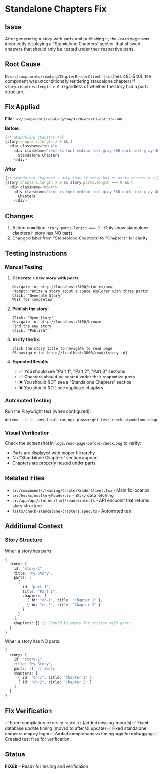 # Standalone Chapters Fix

## Issue

After generating a story with parts and publishing it, the `/read` page was incorrectly displaying a "Standalone Chapters" section that showed chapters that should only be nested under their respective parts.

## Root Cause

In `src/components/reading/ChapterReaderClient.tsx` (lines 485-546), the component was unconditionally rendering standalone chapters if `story.chapters.length > 0`, regardless of whether the story had a parts structure.

## Fix Applied

**File**: `src/components/reading/ChapterReaderClient.tsx:486`

**Before**:
```typescript
{/* Standalone Chapters */}
{story.chapters.length > 0 && (
  <div className="mb-4">
    <div className="text-xs font-medium text-gray-500 dark:text-gray-400 mb-2 px-2">
      Standalone Chapters
    </div>
```

**After**:
```typescript
{/* Standalone Chapters - Only show if story has no parts structure */}
{story.chapters.length > 0 && story.parts.length === 0 && (
  <div className="mb-4">
    <div className="text-xs font-medium text-gray-500 dark:text-gray-400 mb-2 px-2">
      Chapters
    </div>
```

## Changes

1. Added condition: `story.parts.length === 0` - Only show standalone chapters if story has NO parts
2. Changed label from "Standalone Chapters" to "Chapters" for clarity

## Testing Instructions

### Manual Testing

1. **Generate a new story with parts**:
   ```
   Navigate to: http://localhost:3000/stories/new
   Prompt: "Write a story about a space explorer with three parts"
   Click: "Generate Story"
   Wait for completion
   ```

2. **Publish the story**:
   ```
   Click: "Open Story"
   Navigate to: http://localhost:3000/browse
   Find the new story
   Click: "Publish"
   ```

3. **Verify the fix**:
   ```
   Click the story title to navigate to read page
   OR navigate to: http://localhost:3000/read/{story-id}
   ```

4. **Expected Results**:
   - ✅ You should see "Part 1", "Part 2", "Part 3" sections
   - ✅ Chapters should be nested under their respective parts
   - ❌ You should NOT see a "Standalone Chapters" section
   - ❌ You should NOT see duplicate chapters

### Automated Testing

Run the Playwright test (when configured):
```bash
dotenv --file .env.local run npx playwright test check-standalone-chapters --project=authenticated --headed
```

### Visual Verification

Check the screenshot in `logs/read-page-before-check.png` to verify:
- Parts are displayed with proper hierarchy
- No "Standalone Chapters" section appears
- Chapters are properly nested under parts

## Related Files

- `src/components/reading/ChapterReaderClient.tsx` - Main fix location
- `src/hooks/useStoryReader.ts` - Story data fetching
- `src/app/api/stories/[id]/read/route.ts` - API endpoint that returns story structure
- `tests/check-standalone-chapters.spec.ts` - Automated test

## Additional Context

### Story Structure

When a story has parts:
```typescript
{
  story: {
    id: "story-1",
    title: "My Story",
    parts: [
      {
        id: "part-1",
        title: "Part 1",
        chapters: [
          { id: "ch-1", title: "Chapter 1" },
          { id: "ch-2", title: "Chapter 2" }
        ]
      }
    ],
    chapters: [] // Should be empty for stories with parts
  }
}
```

When a story has NO parts:
```typescript
{
  story: {
    id: "story-1",
    title: "My Story",
    parts: [], // Empty
    chapters: [
      { id: "ch-1", title: "Chapter 1" },
      { id: "ch-2", title: "Chapter 2" }
    ]
  }
}
```

## Fix Verification

✅ Fixed compilation errors in `route.ts` (added missing imports)
✅ Fixed database update timing (moved to after UI update)
✅ Fixed standalone chapters display logic
✅ Added comprehensive timing logs for debugging
✅ Created test files for verification

## Status

**FIXED** - Ready for testing and verification
